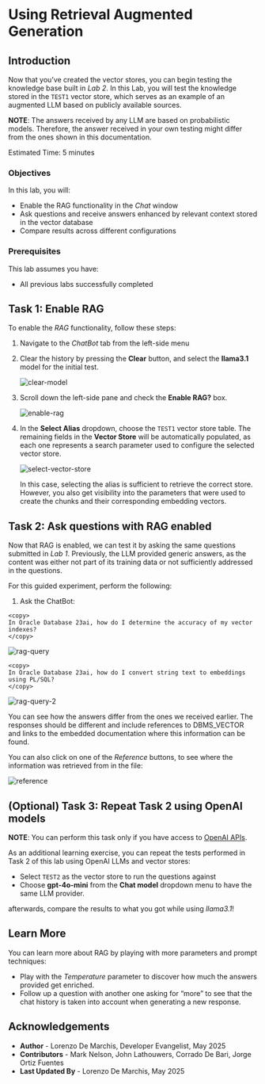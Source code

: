 # Using Retrieval Augmented Generation

## Introduction

Now that you’ve created the vector stores, you can begin testing the knowledge base built in *Lab 2*. In this Lab, you will test the knowledge stored in the `TEST1` vector store, which serves as an example of an augmented LLM based on publicly available sources.

**NOTE**: The answers received by any LLM are based on probabilistic models. Therefore, the answer received in your own testing might differ from the ones shown in this documentation.

Estimated Time: 5 minutes

### Objectives

In this lab, you will:
* Enable the RAG functionality in the *Chat* window
* Ask questions and receive answers enhanced by relevant context stored in the vector database
* Compare results across different configurations

### Prerequisites

This lab assumes you have:
* All previous labs successfully completed

## Task 1: Enable RAG

To enable the *RAG* functionality, follow these steps:

1. Navigate to the *ChatBot* tab from the left-side menu

2. Clear the history by pressing the **Clear** button, and select the **llama3.1** model for the initial test.
    
    ![clear-model](./images/clear-model.png)

3. Scroll down the left-side pane and check the **Enable RAG?** box. 

    ![enable-rag](./images/enable-rag.png)

4. In the **Select Alias** dropdown, choose the `TEST1` vector store table. The remaining fields in the **Vector Store** will be automatically populated, as each one represents a search parameter used to configure the selected vector store. 

    ![select-vector-store](./images/select-vector-store.png)

    In this case, selecting the alias is sufficient to retrieve the correct store. However, you also get visibility into the parameters that were used to create the chunks and their corresponding embedding vectors.

## Task 2: Ask questions with RAG enabled

Now that RAG is enabled, we can test it by asking the same questions submitted in *Lab 1*. Previously, the LLM provided generic answers, as the content was either not part of its training data or not sufficiently addressed in the questions.

For this guided experiment, perform the following:

1. Ask the ChatBot:

```text
<copy>
In Oracle Database 23ai, how do I determine the accuracy of my vector indexes?
</copy>
```

![rag-query](images/rag-query.png)

```text
<copy>
In Oracle Database 23ai, how do I convert string text to embeddings using PL/SQL?
</copy>
```

![rag-query-2](images/rag-query-2.png)

You can see how the answers differ from the ones we received earlier. The responses should be different and include references to DBMS_VECTOR and links to the embedded documentation where this information can be found. 

You can also click on one of the *Reference* buttons, to see where the information was retrieved from in the file:

![reference](images/reference.png)

## (Optional) Task 3: Repeat Task 2 using OpenAI models

**NOTE**: You can perform this task only if you have access to [OpenAI APIs](https://platform.openai.com/settings/organization/api-keys).

As an additional learning exercise, you can repeat the tests performed in Task 2 of this lab using OpenAI LLMs and vector stores:

* Select `TEST2` as the vector store to run the questions against
* Choose **gpt-4o-mini** from the **Chat model** dropdown menu to have the same LLM provider.

afterwards, compare the results to what you got while using *llama3.1*!

## Learn More

You can learn more about RAG by playing with more parameters and prompt techniques:

* Play with the *Temperature* parameter to discover how much the answers provided get enriched.
* Follow up a question with another one asking for “more” to see that the chat history is taken into account when generating a new response.

## Acknowledgements
* **Author** - Lorenzo De Marchis, Developer Evangelist, May 2025
* **Contributors** - Mark Nelson, John Lathouwers, Corrado De Bari, Jorge Ortiz Fuentes
* **Last Updated By** - Lorenzo De Marchis, May 2025

